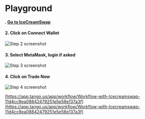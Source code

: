 # Playground

#### . [Go to IceCreamSwap](https://icecreamswap.com/?chainId=32520)

#### 2. Click on Connect Wallet

![Step 2 screenshot](https://images.tango.us/workflows/11d4cc8e-a088-4247-9251-e5e58e137a3f/steps/80bb1806-0aa7-4790-b4da-9dedf06ca9b5/23064fc1-a0bf-425d-b861-2cdae354df43.png?crop=focalpoint\&fit=crop\&fp-x=0.1098\&fp-y=0.6877\&fp-z=2.1272\&w=1200\&mark-w=0.2\&mark-pad=0\&mark64=aHR0cHM6Ly9pbWFnZXMudGFuZ28udXMvc3RhdGljL21hZGUtd2l0aC10YW5nby13YXRlcm1hcmsucG5n\&ar=970%3A730)

#### 3. Select MetaMask, login if asked

![Step 3 screenshot](https://images.tango.us/workflows/11d4cc8e-a088-4247-9251-e5e58e137a3f/steps/63196c3f-4405-4c76-b056-a0eeb38bd97d/ebc1c4c4-2976-4548-bed4-27a225b5c447.png?crop=focalpoint\&fit=crop\&fp-x=0.1897\&fp-y=0.4384\&fp-z=2.7138\&w=1200\&mark-w=0.2\&mark-pad=0\&mark64=aHR0cHM6Ly9pbWFnZXMudGFuZ28udXMvc3RhdGljL21hZGUtd2l0aC10YW5nby13YXRlcm1hcmsucG5n\&ar=970%3A730)

#### 4. Click on Trade Now

![Step 4 screenshot](https://images.tango.us/workflows/11d4cc8e-a088-4247-9251-e5e58e137a3f/steps/dd118185-5d83-4aab-9658-6e85b24211bd/89029b0e-8c31-4de6-8c93-af0d017a6b68.png?crop=focalpoint\&fit=crop\&fp-x=0.0912\&fp-y=0.6877\&fp-z=2.3095\&w=1200\&mark-w=0.2\&mark-pad=0\&mark64=aHR0cHM6Ly9pbWFnZXMudGFuZ28udXMvc3RhdGljL21hZGUtd2l0aC10YW5nby13YXRlcm1hcmsucG5n\&ar=970%3A730)

[https://app.tango.us/app/workflow/Workflow-with-Icecreamswap-11d4cc8ea08842479251e5e58e137a3f](https://app.tango.us/app/workflow/Workflow-with-Icecreamswap-11d4cc8ea08842479251e5e58e137a3f)
